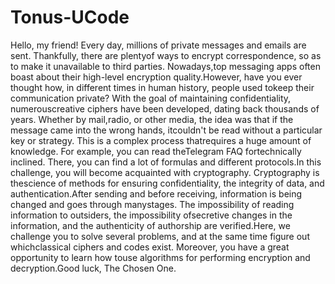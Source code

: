 # Tonus-UCode

Hello, my friend! Every day, millions of private messages and emails are sent. Thankfully, there are plentyof ways to encrypt correspondence, so as to make it unavailable to third parties. Nowadays,top messaging apps often boast about their high-level encryption quality.However, have you ever thought how, in different times in human history, people used tokeep their communication private? With the goal of maintaining confidentiality, numerouscreative ciphers have been developed, dating back thousands of years. Whether by mail,radio, or other media, the idea was that if the message came into the wrong hands, itcouldn't be read without a particular key or strategy. This is a complex process thatrequires a huge amount of knowledge. For example, you can read theTelegram FAQ fortechnically inclined. There, you can find a lot of formulas and different protocols.In this challenge, you will become acquainted with cryptography. Cryptography is thescience of methods for ensuring confidentiality, the integrity of data, and authentication.After sending and before receiving, information is being changed and goes through manystages. The impossibility of reading information to outsiders, the impossibility ofsecretive changes in the information, and the authenticity of authorship are verified.Here, we challenge you to solve several problems, and at the same time figure out whichclassical ciphers and codes exist. Moreover, you have a great opportunity to learn how touse algorithms for performing encryption and decryption.Good luck, The Chosen One.
